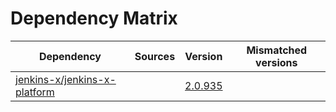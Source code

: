 # Dependency Matrix

Dependency | Sources | Version | Mismatched versions
---------- | ------- | ------- | -------------------
[jenkins-x/jenkins-x-platform](https://github.com/jenkins-x/jenkins-x-platform) |  | [2.0.935](https://github.com/jenkins-x/jenkins-x-platform/releases/tag/v2.0.935) | 
